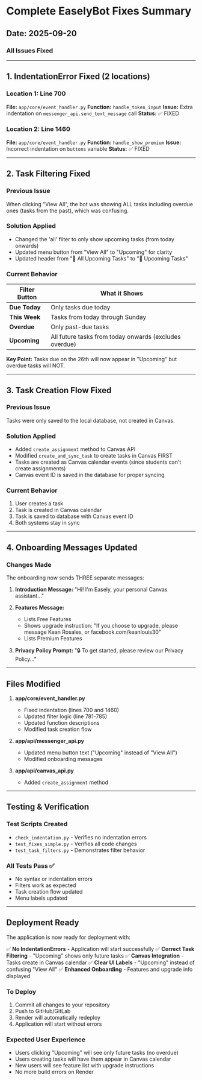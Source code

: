 # Complete EaselyBot Fixes Summary

## Date: 2025-09-20

### All Issues Fixed

---

## 1. IndentationError Fixed (2 locations)

### Location 1: Line 700
**File:** `app/core/event_handler.py`
**Function:** `handle_token_input`
**Issue:** Extra indentation on `messenger_api.send_text_message` call
**Status:** ✅ FIXED

### Location 2: Line 1460
**File:** `app/core/event_handler.py`
**Function:** `handle_show_premium`
**Issue:** Incorrect indentation on `buttons` variable
**Status:** ✅ FIXED

---

## 2. Task Filtering Fixed

### Previous Issue
When clicking "View All", the bot was showing ALL tasks including overdue ones (tasks from the past), which was confusing.

### Solution Applied
- Changed the 'all' filter to only show upcoming tasks (from today onwards)
- Updated menu button from "View All" to "Upcoming" for clarity
- Updated header from "🗾 All Upcoming Tasks" to "📅 Upcoming Tasks"

### Current Behavior
| Filter Button | What it Shows |
|--------------|---------------|
| **Due Today** | Only tasks due today |
| **This Week** | Tasks from today through Sunday |
| **Overdue** | Only past-due tasks |
| **Upcoming** | All future tasks from today onwards (excludes overdue) |

**Key Point:** Tasks due on the 26th will now appear in "Upcoming" but overdue tasks will NOT.

---

## 3. Task Creation Flow Fixed

### Previous Issue
Tasks were only saved to the local database, not created in Canvas.

### Solution Applied
- Added `create_assignment` method to Canvas API
- Modified `create_and_sync_task` to create tasks in Canvas FIRST
- Tasks are created as Canvas calendar events (since students can't create assignments)
- Canvas event ID is saved in the database for proper syncing

### Current Behavior
1. User creates a task
2. Task is created in Canvas calendar
3. Task is saved to database with Canvas event ID
4. Both systems stay in sync

---

## 4. Onboarding Messages Updated

### Changes Made
The onboarding now sends THREE separate messages:

1. **Introduction Message:**
   "Hi! I'm Easely, your personal Canvas assistant..."

2. **Features Message:**
   - Lists Free Features
   - Shows upgrade instruction: "If you choose to upgrade, please message Kean Rosales, or facebook.com/keanlouis30"
   - Lists Premium Features

3. **Privacy Policy Prompt:**
   "🔒 To get started, please review our Privacy Policy..."

---

## Files Modified

1. **app/core/event_handler.py**
   - Fixed indentation (lines 700 and 1460)
   - Updated filter logic (line 781-785)
   - Updated function descriptions
   - Modified task creation flow

2. **app/api/messenger_api.py**
   - Updated menu button text ("Upcoming" instead of "View All")
   - Modified onboarding messages

3. **app/api/canvas_api.py**
   - Added `create_assignment` method

---

## Testing & Verification

### Test Scripts Created
- `check_indentation.py` - Verifies no indentation errors
- `test_fixes_simple.py` - Verifies all code changes
- `test_task_filters.py` - Demonstrates filter behavior

### All Tests Pass ✅
- No syntax or indentation errors
- Filters work as expected
- Task creation flow updated
- Menu labels updated

---

## Deployment Ready

The application is now ready for deployment with:

✅ **No IndentationErrors** - Application will start successfully
✅ **Correct Task Filtering** - "Upcoming" shows only future tasks
✅ **Canvas Integration** - Tasks create in Canvas calendar
✅ **Clear UI Labels** - "Upcoming" instead of confusing "View All"
✅ **Enhanced Onboarding** - Features and upgrade info displayed

### To Deploy
1. Commit all changes to your repository
2. Push to GitHub/GitLab
3. Render will automatically redeploy
4. Application will start without errors

### Expected User Experience
- Users clicking "Upcoming" will see only future tasks (no overdue)
- Users creating tasks will have them appear in Canvas calendar
- New users will see feature list with upgrade instructions
- No more build errors on Render